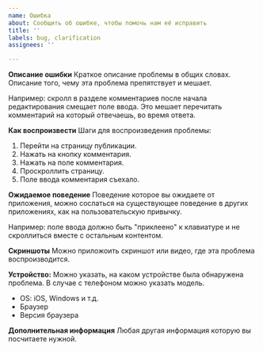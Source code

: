```yaml
---
name: Ошибка
about: Сообщить об ошибке, чтобы помочь нам её исправить
title: ''
labels: bug, clarification
assignees: ''

---
```


**Описание ошибки**
Краткое описание проблемы в общих словах. Описание того, чему эта проблема препятствует и мешает.  

Например: скролл в разделе комментариев после начала редактирования смещает поле ввода. Это мешает перечитать комментарий на который отвечаешь, во время ответа.

**Как воспроизвести**
Шаги для воспроизведения проблемы:
1. Перейти на страницу публикации.
2. Нажать на кнопку комментария.
3. Нажать на поле комментария.
3. Проскроллить страницу.
4. Поле ввода комментария съехало.

**Ожидаемое поведение**
Поведение которое вы ожидаете от приложения, можно сослаться на существующее поведение в других приложениях, как на пользовательскую привычку.  

Например: поле ввода должно быть "приклеено" к клавиатуре и не скроллиться вместе с остальным контентом.

**Скриншоты**
Можно приложоить скриншот или видео, где эта проблема воспроизводится.

**Устройство:**
Можно указать, на каком устройстве была обнаружена проблема. В случае с телефоном можно указать модель.
 - OS: iOS, Windows и т.д.
 - Браузер
 - Версия браузера

**Дополнительная информация**
Любая другая информация которую вы посчитаете нужной.

